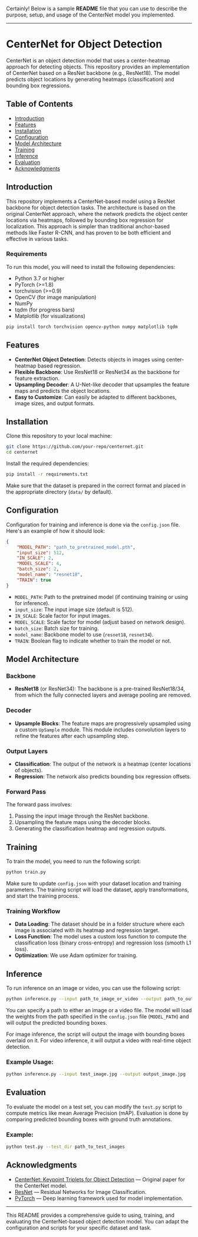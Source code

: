Certainly! Below is a sample **README** file that you can use to describe the purpose, setup, and usage of the CenterNet model you implemented.

---

# CenterNet for Object Detection

CenterNet is an object detection model that uses a center-heatmap approach for detecting objects. This repository provides an implementation of CenterNet based on a ResNet backbone (e.g., ResNet18). The model predicts object locations by generating heatmaps (classification) and bounding box regressions.

## Table of Contents
- [Introduction](#introduction)
- [Features](#features)
- [Installation](#installation)
- [Configuration](#configuration)
- [Model Architecture](#model-architecture)
- [Training](#training)
- [Inference](#inference)
- [Evaluation](#evaluation)
- [Acknowledgments](#acknowledgments)

## Introduction

This repository implements a CenterNet-based model using a ResNet backbone for object detection tasks. The architecture is based on the original CenterNet approach, where the network predicts the object center locations via heatmaps, followed by bounding box regression for localization. This approach is simpler than traditional anchor-based methods like Faster R-CNN, and has proven to be both efficient and effective in various tasks.

### Requirements

To run this model, you will need to install the following dependencies:

- Python 3.7 or higher
- PyTorch (>=1.8)
- torchvision (>=0.9)
- OpenCV (for image manipulation)
- NumPy
- tqdm (for progress bars)
- Matplotlib (for visualizations)

```bash
pip install torch torchvision opencv-python numpy matplotlib tqdm
```

## Features

- **CenterNet Object Detection**: Detects objects in images using center-heatmap based regression.
- **Flexible Backbone**: Use ResNet18 or ResNet34 as the backbone for feature extraction.
- **Upsampling Decoder**: A U-Net-like decoder that upsamples the feature maps and predicts the object locations.
- **Easy to Customize**: Can easily be adapted to different backbones, image sizes, and output formats.

## Installation

Clone this repository to your local machine:

```bash
git clone https://github.com/your-repo/centernet.git
cd centernet
```

Install the required dependencies:

```bash
pip install -r requirements.txt
```

Make sure that the dataset is prepared in the correct format and placed in the appropriate directory (`data/` by default).

## Configuration

Configuration for training and inference is done via the `config.json` file. Here's an example of how it should look:

```json
{
    "MODEL_PATH": "path_to_pretrained_model.pth",
    "input_size": 512,
    "IN_SCALE": 2,
    "MODEL_SCALE": 4,
    "batch_size": 2,
    "model_name": "resnet18",
    "TRAIN": true
}
```

- `MODEL_PATH`: Path to the pretrained model (if continuing training or using for inference).
- `input_size`: The input image size (default is 512).
- `IN_SCALE`: Scale factor for input images.
- `MODEL_SCALE`: Scale factor for model (adjust based on network design).
- `batch_size`: Batch size for training.
- `model_name`: Backbone model to use (`resnet18`, `resnet34`).
- `TRAIN`: Boolean flag to indicate whether to train the model or not.

## Model Architecture

### Backbone

- **ResNet18** (or ResNet34): The backbone is a pre-trained ResNet18/34, from which the fully connected layers and average pooling are removed.

### Decoder

- **Upsample Blocks**: The feature maps are progressively upsampled using a custom `UpSample` module. This module includes convolution layers to refine the features after each upsampling step.

### Output Layers

- **Classification**: The output of the network is a heatmap (center locations of objects).
- **Regression**: The network also predicts bounding box regression offsets.

### Forward Pass

The forward pass involves:
1. Passing the input image through the ResNet backbone.
2. Upsampling the feature maps using the decoder blocks.
3. Generating the classification heatmap and regression outputs.

## Training

To train the model, you need to run the following script:

```bash
python train.py
```

Make sure to update `config.json` with your dataset location and training parameters. The training script will load the dataset, apply transformations, and start the training process.

### Training Workflow

- **Data Loading**: The dataset should be in a folder structure where each image is associated with its heatmap and regression target.
- **Loss Function**: The model uses a custom loss function to compute the classification loss (binary cross-entropy) and regression loss (smooth L1 loss).
- **Optimization**: We use Adam optimizer for training.

## Inference

To run inference on an image or video, you can use the following script:

```bash
python inference.py --input path_to_image_or_video --output path_to_output_image_or_video
```

You can specify a path to either an image or a video file. The model will load the weights from the path specified in the `config.json` file (`MODEL_PATH`) and will output the predicted bounding boxes.

For image inference, the script will output the image with bounding boxes overlaid on it. For video inference, it will output a video with real-time object detection.

### Example Usage:

```bash
python inference.py --input test_image.jpg --output output_image.jpg
```

## Evaluation

To evaluate the model on a test set, you can modify the `test.py` script to compute metrics like mean Average Precision (mAP). Evaluation is done by comparing predicted bounding boxes with ground truth annotations.

### Example:

```bash
python test.py --test_dir path_to_test_images
```

## Acknowledgments

- [CenterNet: Keypoint Triplets for Object Detection](https://arxiv.org/abs/1901.06575) — Original paper for the CenterNet model.
- [ResNet](https://arxiv.org/abs/1512.03385) — Residual Networks for Image Classification.
- [PyTorch](https://pytorch.org/) — Deep learning framework used for model implementation.

---

This README provides a comprehensive guide to using, training, and evaluating the CenterNet-based object detection model. You can adapt the configuration and scripts for your specific dataset and task.
